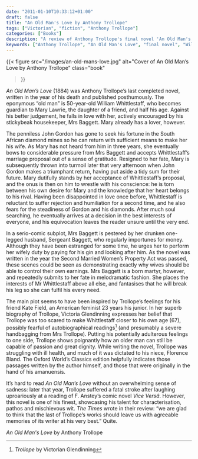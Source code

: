 ```yaml
---
date: "2011-01-10T10:33:12+01:00"
draft: false
title: "An Old Man's Love by Anthony Trollope"
tags: ["Victorian", "fiction", "Anthony Trollope"]
categories: ["Books"]
description: "A review of Anthony Trollope's final novel 'An Old Man's Love' (1884), where 50-year-old William Whittlestaff faces a moral dilemma over his love for young ward Mary Lawrie when her former lover returns. Discover Trollope's poignant farewell to literature."
keywords: ["Anthony Trollope", "An Old Man's Love", "final novel", "William Whittlestaff", "Mary Lawrie", "posthumous publication", "Kate Field", "May-December romance"]
---
```


{{< figure
  src="/images/an-old-mans-love.jpg"
  alt="Cover of An Old Man’s Love by Anthony Trollope"
  class="book"
>}}

_An Old Man’s Love_ (1884) was Anthony Trollope’s last completed novel, written in the year of his death and published posthumously. The eponymous “old man” is 50-year-old William Whittlestaff, who becomes guardian to Mary Lawrie, the daughter of a friend, and half his age. Against his better judgement, he falls in love with her, actively encouraged by his stickybeak housekeeper, Mrs Baggett. Mary already has a lover, however. 

The penniless John Gordon has gone to seek his fortune in the South African diamond mines so he can return with sufficient means to make her his wife. As Mary has not heard from him in three years, she eventually bows to considerable pressure from Mrs Baggett and accepts Whittlestaff’s marriage proposal out of a sense of gratitude. Resigned to her fate, Mary is subsequently thrown into turmoil later that very afternoon when John Gordon makes a triumphant return, having put aside a tidy sum for their future.
Mary dutifully stands by her acceptance of Whittlestaff’s proposal, and the onus is then on him to wrestle with his conscience: he is torn between his own desire for Mary and the knowledge that her heart belongs to his rival.  Having been disappointed in love once before, Whittlestaff is reluctant to suffer rejection and humiliation for a second time, and he also fears for the steadiness of Gordon and his diamonds.  After much soul searching, he eventually arrives at a decision in the best interests of everyone, and his equivocation leaves the reader unsure until the very end.

In a serio-comic subplot, Mrs Baggett is pestered by her drunken one-legged husband, Sergeant Baggett, who regularly importunes for money. Although they have been estranged for some time, he urges her to perform her wifely duty by paying for his gin and looking after him. As the novel was written in the year the Second Married Women’s Property Act was passed, these scenes could be seen as demonstrating exactly why wives should be able to control their own earnings. Mrs Baggett is a born martyr, however, and repeatedly submits to her fate in melodramatic fashion.  She places the interests of Mr Whittlestaff above all else, and fantasises that he will break his leg so she can fulfil his every need.

The main plot seems to have been inspired by Trollope’s feelings for his friend Kate Field, an American feminist 23 years his junior.  In her superb biography of Trollope, Victoria Glendinning expresses her belief that Trollope was too scared to make Whittlestaff closer to his own age (67), possibly fearful of autobiographical readings[^1] (and presumably a severe handbagging from Mrs Trollope). Putting his potentially adulterous feelings to one side, Trollope shows poignantly how an older man can still be capable of passion and great dignity. While writing the novel, Trollope was struggling with ill health, and much of it was dictated to his niece, Florence Bland. The Oxford World’s Classics edition helpfully indicates those passages written by the author himself, and those that were originally in the hand of his amanuensis.

It’s hard to read _An Old Man’s Love_ without an overwhelming sense of sadness: later that year, Trollope suffered a fatal stroke after laughing uproariously at a reading of F. Anstey’s comic novel _Vice Versâ_. However, this novel is one of his finest, showcasing his talent for characterisation, pathos and mischievous wit. _The Times_ wrote in their review: “we are glad to think that the last of Trollope’s works should leave us with agreeable memories of its writer at his very best.” Quite.

_An Old Man's Love_ by Anthony Trollope

[^1]: _Trollope_ by Victorian Glendinning
